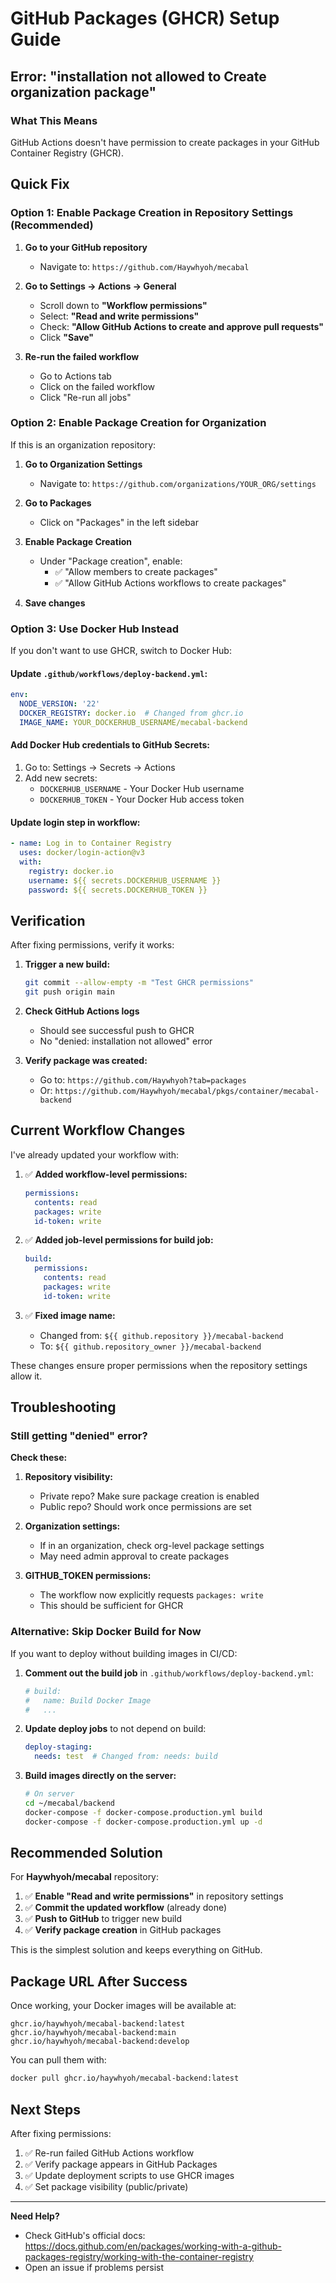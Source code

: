 # GitHub Packages (GHCR) Setup Guide

## Error: "installation not allowed to Create organization package"

### What This Means

GitHub Actions doesn't have permission to create packages in your GitHub Container Registry (GHCR).

## Quick Fix

### Option 1: Enable Package Creation in Repository Settings (Recommended)

1. **Go to your GitHub repository**
   - Navigate to: `https://github.com/Haywhyoh/mecabal`

2. **Go to Settings → Actions → General**
   - Scroll down to **"Workflow permissions"**
   - Select: **"Read and write permissions"**
   - Check: **"Allow GitHub Actions to create and approve pull requests"**
   - Click **"Save"**

3. **Re-run the failed workflow**
   - Go to Actions tab
   - Click on the failed workflow
   - Click "Re-run all jobs"

### Option 2: Enable Package Creation for Organization

If this is an organization repository:

1. **Go to Organization Settings**
   - Navigate to: `https://github.com/organizations/YOUR_ORG/settings`

2. **Go to Packages**
   - Click on "Packages" in the left sidebar

3. **Enable Package Creation**
   - Under "Package creation", enable:
     - ✅ "Allow members to create packages"
     - ✅ "Allow GitHub Actions workflows to create packages"

4. **Save changes**

### Option 3: Use Docker Hub Instead

If you don't want to use GHCR, switch to Docker Hub:

#### Update `.github/workflows/deploy-backend.yml`:

```yaml
env:
  NODE_VERSION: '22'
  DOCKER_REGISTRY: docker.io  # Changed from ghcr.io
  IMAGE_NAME: YOUR_DOCKERHUB_USERNAME/mecabal-backend
```

#### Add Docker Hub credentials to GitHub Secrets:

1. Go to: Settings → Secrets → Actions
2. Add new secrets:
   - `DOCKERHUB_USERNAME` - Your Docker Hub username
   - `DOCKERHUB_TOKEN` - Your Docker Hub access token

#### Update login step in workflow:

```yaml
- name: Log in to Container Registry
  uses: docker/login-action@v3
  with:
    registry: docker.io
    username: ${{ secrets.DOCKERHUB_USERNAME }}
    password: ${{ secrets.DOCKERHUB_TOKEN }}
```

## Verification

After fixing permissions, verify it works:

1. **Trigger a new build:**
   ```bash
   git commit --allow-empty -m "Test GHCR permissions"
   git push origin main
   ```

2. **Check GitHub Actions logs**
   - Should see successful push to GHCR
   - No "denied: installation not allowed" error

3. **Verify package was created:**
   - Go to: `https://github.com/Haywhyoh?tab=packages`
   - Or: `https://github.com/Haywhyoh/mecabal/pkgs/container/mecabal-backend`

## Current Workflow Changes

I've already updated your workflow with:

1. ✅ **Added workflow-level permissions:**
   ```yaml
   permissions:
     contents: read
     packages: write
     id-token: write
   ```

2. ✅ **Added job-level permissions for build job:**
   ```yaml
   build:
     permissions:
       contents: read
       packages: write
       id-token: write
   ```

3. ✅ **Fixed image name:**
   - Changed from: `${{ github.repository }}/mecabal-backend`
   - To: `${{ github.repository_owner }}/mecabal-backend`

These changes ensure proper permissions when the repository settings allow it.

## Troubleshooting

### Still getting "denied" error?

**Check these:**

1. **Repository visibility:**
   - Private repo? Make sure package creation is enabled
   - Public repo? Should work once permissions are set

2. **Organization settings:**
   - If in an organization, check org-level package settings
   - May need admin approval to create packages

3. **GITHUB_TOKEN permissions:**
   - The workflow now explicitly requests `packages: write`
   - This should be sufficient for GHCR

### Alternative: Skip Docker Build for Now

If you want to deploy without building images in CI/CD:

1. **Comment out the build job** in `.github/workflows/deploy-backend.yml`:
   ```yaml
   # build:
   #   name: Build Docker Image
   #   ...
   ```

2. **Update deploy jobs** to not depend on build:
   ```yaml
   deploy-staging:
     needs: test  # Changed from: needs: build
   ```

3. **Build images directly on the server:**
   ```bash
   # On server
   cd ~/mecabal/backend
   docker-compose -f docker-compose.production.yml build
   docker-compose -f docker-compose.production.yml up -d
   ```

## Recommended Solution

For **Haywhyoh/mecabal** repository:

1. ✅ **Enable "Read and write permissions"** in repository settings
2. ✅ **Commit the updated workflow** (already done)
3. ✅ **Push to GitHub** to trigger new build
4. ✅ **Verify package creation** in GitHub packages

This is the simplest solution and keeps everything on GitHub.

## Package URL After Success

Once working, your Docker images will be available at:

```
ghcr.io/haywhyoh/mecabal-backend:latest
ghcr.io/haywhyoh/mecabal-backend:main
ghcr.io/haywhyoh/mecabal-backend:develop
```

You can pull them with:

```bash
docker pull ghcr.io/haywhyoh/mecabal-backend:latest
```

## Next Steps

After fixing permissions:

1. ✅ Re-run failed GitHub Actions workflow
2. ✅ Verify package appears in GitHub Packages
3. ✅ Update deployment scripts to use GHCR images
4. ✅ Set package visibility (public/private)

---

**Need Help?**

- Check GitHub's official docs: https://docs.github.com/en/packages/working-with-a-github-packages-registry/working-with-the-container-registry
- Open an issue if problems persist
